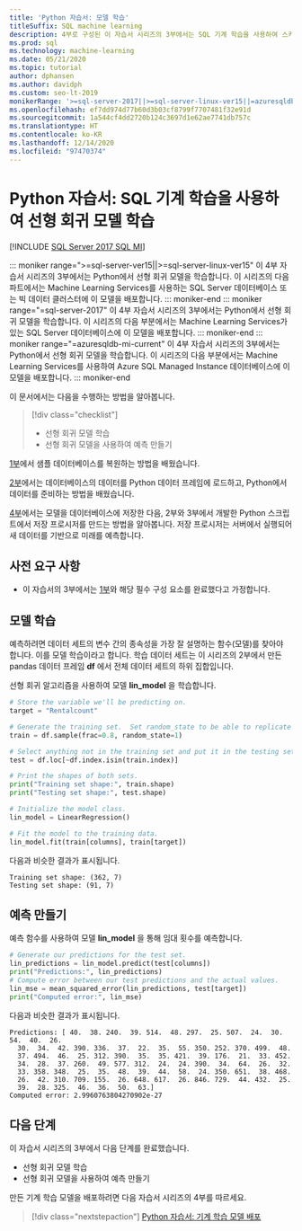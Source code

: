 ```yaml
---
title: 'Python 자습서: 모델 학습'
titleSuffix: SQL machine learning
description: 4부로 구성된 이 자습서 시리즈의 3부에서는 SQL 기계 학습을 사용하여 스키 대여 수요를 예측하도록 Python에서 선형 회귀 모델을 학습시킵니다.
ms.prod: sql
ms.technology: machine-learning
ms.date: 05/21/2020
ms.topic: tutorial
author: dphansen
ms.author: davidph
ms.custom: seo-lt-2019
monikerRange: '>=sql-server-2017||>=sql-server-linux-ver15||=azuresqldb-mi-current'
ms.openlocfilehash: ef7dd974d77b60d3b03cf8799f7707481f32e91d
ms.sourcegitcommit: 1a544cf4dd2720b124c3697d1e62ae7741db757c
ms.translationtype: HT
ms.contentlocale: ko-KR
ms.lasthandoff: 12/14/2020
ms.locfileid: "97470374"
---
```

# <a name="python-tutorial-train-a-linear-regression-model-with-sql-machine-learning"></a>Python 자습서: SQL 기계 학습을 사용하여 선형 회귀 모델 학습
[!INCLUDE [SQL Server 2017 SQL MI](../../includes/applies-to-version/sqlserver2017-asdbmi.md)]

::: moniker range=">=sql-server-ver15||>=sql-server-linux-ver15"
이 4부 자습서 시리즈의 3부에서는 Python에서 선형 회귀 모델을 학습합니다. 이 시리즈의 다음 파트에서는 Machine Learning Services를 사용하는 SQL Server 데이터베이스 또는 빅 데이터 클러스터에 이 모델을 배포합니다.
::: moniker-end
::: moniker range="=sql-server-2017"
이 4부 자습서 시리즈의 3부에서는 Python에서 선형 회귀 모델을 학습합니다. 이 시리즈의 다음 부분에서는 Machine Learning Services가 있는 SQL Server 데이터베이스에 이 모델을 배포합니다.
::: moniker-end
::: moniker range="=azuresqldb-mi-current"
이 4부 자습서 시리즈의 3부에서는 Python에서 선형 회귀 모델을 학습합니다. 이 시리즈의 다음 부분에서는 Machine Learning Services를 사용하여 Azure SQL Managed Instance 데이터베이스에 이 모델을 배포합니다.
::: moniker-end

이 문서에서는 다음을 수행하는 방법을 알아봅니다.

> [!div class="checklist"]
> * 선형 회귀 모델 학습
> * 선형 회귀 모델을 사용하여 예측 만들기

[1부](python-ski-rental-linear-regression.md)에서 샘플 데이터베이스를 복원하는 방법을 배웠습니다.

[2부](python-ski-rental-linear-regression-prepare-data.md)에서는 데이터베이스의 데이터를 Python 데이터 프레임에 로드하고, Python에서 데이터를 준비하는 방법을 배웠습니다.

[4부](python-ski-rental-linear-regression-deploy-model.md)에서는 모델을 데이터베이스에 저장한 다음, 2부와 3부에서 개발한 Python 스크립트에서 저장 프로시저를 만드는 방법을 알아봅니다. 저장 프로시저는 서버에서 실행되어 새 데이터를 기반으로 미래를 예측합니다.

## <a name="prerequisites"></a>사전 요구 사항

* 이 자습서의 3부에서는 [1부](python-ski-rental-linear-regression.md)와 해당 필수 구성 요소를 완료했다고 가정합니다.

## <a name="train-the-model"></a>모델 학습

예측하려면 데이터 세트의 변수 간의 종속성을 가장 잘 설명하는 함수(모델)를 찾아야 합니다. 이를 모델 학습이라고 합니다. 학습 데이터 세트는 이 시리즈의 2부에서 만든 pandas 데이터 프레임 **df** 에서 전체 데이터 세트의 하위 집합입니다.

선형 회귀 알고리즘을 사용하여 모델 **lin_model** 을 학습합니다.

```python
# Store the variable we'll be predicting on.
target = "Rentalcount"

# Generate the training set.  Set random_state to be able to replicate results.
train = df.sample(frac=0.8, random_state=1)

# Select anything not in the training set and put it in the testing set.
test = df.loc[~df.index.isin(train.index)]

# Print the shapes of both sets.
print("Training set shape:", train.shape)
print("Testing set shape:", test.shape)

# Initialize the model class.
lin_model = LinearRegression()

# Fit the model to the training data.
lin_model.fit(train[columns], train[target])
```

다음과 비슷한 결과가 표시됩니다.

```results
Training set shape: (362, 7)
Testing set shape: (91, 7)
```

## <a name="make-predictions"></a>예측 만들기

예측 함수를 사용하여 모델 **lin_model** 을 통해 임대 횟수를 예측합니다.

```python
# Generate our predictions for the test set.
lin_predictions = lin_model.predict(test[columns])
print("Predictions:", lin_predictions)
# Compute error between our test predictions and the actual values.
lin_mse = mean_squared_error(lin_predictions, test[target])
print("Computed error:", lin_mse)
```

다음과 비슷한 결과가 표시됩니다.

```results
Predictions: [ 40.  38. 240.  39. 514.  48. 297.  25. 507.  24.  30.  54.  40.  26.
  30.  34.  42. 390. 336.  37.  22.  35.  55. 350. 252. 370. 499.  48.
  37. 494.  46.  25. 312. 390.  35.  35. 421.  39. 176.  21.  33. 452.
  34.  28.  37. 260.  49. 577. 312.  24.  24. 390.  34.  64.  26.  32.
  33. 358. 348.  25.  35.  48.  39.  44.  58.  24. 350. 651.  38. 468.
  26.  42. 310. 709. 155.  26. 648. 617.  26. 846. 729.  44. 432.  25.
  39.  28. 325.  46.  36.  50.  63.]
Computed error: 2.9960763804270902e-27
```

## <a name="next-steps"></a>다음 단계

이 자습서 시리즈의 3부에서 다음 단계를 완료했습니다.

* 선형 회귀 모델 학습
* 선형 회귀 모델을 사용하여 예측 만들기

만든 기계 학습 모델을 배포하려면 다음 자습서 시리즈의 4부를 따르세요.

> [!div class="nextstepaction"]
> [Python 자습서: 기계 학습 모델 배포](python-ski-rental-linear-regression-deploy-model.md)
